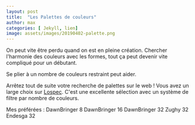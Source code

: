 ```yaml
---
layout: post
title:  "Les Palettes de couleurs"
author: max
categories: [ Jekyll, lien]
image: assets/images/20190402-palette.png
---
```

On peut vite être perdu quand on est en pleine création. Chercher l'harmonie des couleurs avec les formes, tout ça peut devenir vite compliqué pour un débutant.

Se plier à un nombre de couleurs restraint peut aider.

Arrêtez tout de suite  votre recherche de palettes sur le web ! Vous avez un large choix sur  <a class="nav-link highlight" target="blank" href="https://lospec.com/palette-list">Lospec</a>. C'est une excellente sélection avec un système de filtre par nombre de couleurs.

Mes préférées :
DawnBringer 8
DawnBringer 16
DawnBringer 32
Zughy 32
Endesga 32

<!--stackedit_data:
eyJoaXN0b3J5IjpbMTU3MTkzMjU3NywtMTUxODc4NjgyNSwtOD
Y3NTczMzk3LDExMDY5NzkwNzksOTAzNTU5ODYyLC0zOTQ0MTQ2
NTIsMTk5MTAwNTUxNl19
-->
